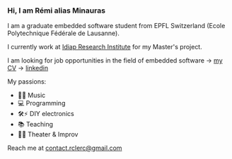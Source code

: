 ### Hi, I am Rémi alias Minauras

I am a graduate embedded software student from EPFL Switzerland (Ecole Polytechnique Fédérale de Lausanne).

I currently work at [Idiap Research Institute](https://www.idiap.ch/fr) for my Master's project.

I am looking for job opportunities in the field of embedded software
-> [my CV](https://github.com/Minauras/Minauras/blob/master/CV_clerc.pdf)
-> [linkedin](https://www.linkedin.com/in/remiclerc/)

My passions:
- 🎸🎹 Music
- 💻 Programming
- 🛠⚡ DIY electronics
- 📚 Teaching
- 🕺💃 Theater & Improv

Reach me at contact.rclerc@gmail.com
